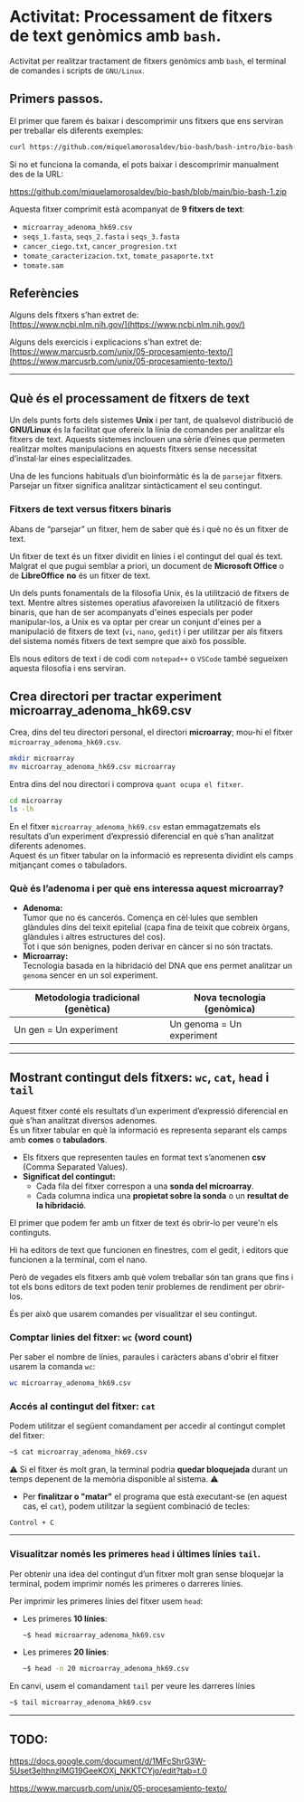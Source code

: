 # Activitat: Processament de fitxers de text genòmics amb `bash`.

Activitat per realitzar tractament de fitxers genòmics amb `bash`, el terminal de comandes i scripts de `GNU/Linux`.

## Primers passos.

El primer que farem és baixar i descomprimir uns fitxers que ens serviran per treballar els diferents exemples:

```sh
curl https://github.com/miquelamorosaldev/bio-bash/bash-intro/bio-bash-1.zip | tar -xz
```

Si no et funciona la comanda, el pots baixar i descomprimir manualment des de la URL:

<https://github.com/miquelamorosaldev/bio-bash/blob/main/bio-bash-1.zip>

Aquesta fitxer comprimit està acompanyat de **9 fitxers de text**:  

- `microarray_adenoma_hk69.csv`  
- `seqs_1.fasta`, `seqs_2.fasta` i `seqs_3.fasta`  
- `cancer_ciego.txt`, `cancer_progresion.txt`  
- `tomate_caracterizacion.txt`, `tomate_pasaporte.txt`  
- `tomate.sam`  

## Referències

Alguns dels fitxers s’han extret de:  
[https://www.ncbi.nlm.nih.gov/](https://www.ncbi.nlm.nih.gov/)  

Alguns dels exercicis i explicacions s'han extret de:  
[https://www.marcusrb.com/unix/05-procesamiento-texto/](https://www.marcusrb.com/unix/05-procesamiento-texto/)  

---

## Què és el processament de fitxers de text

Un dels punts forts dels sistemes **Unix** i per tant, de qualsevol distribució de **GNU/Linux** és la facilitat que ofereix la línia de comandes per analitzar els fitxers de text. 
Aquests sistemes inclouen una sèrie d’eines que permeten realitzar moltes manipulacions en aquests fitxers sense necessitat d’instal·lar eines especialitzades.  

Una de les funcions habituals d’un bioinformàtic és la de `parsejar` fitxers. Parsejar un fitxer significa analitzar sintàcticament el seu contingut.  

### Fitxers de text versus fitxers binaris

Abans de “parsejar” un fitxer, hem de saber què és i què no és un fitxer de text.  

Un fitxer de text és un fitxer dividit en línies i el contingut del qual és text. Malgrat el que pugui semblar a priori, un document de **Microsoft Office** o de **LibreOffice** **no** és un fitxer de text.  

Un dels punts fonamentals de la filosofia Unix, és la utilització de fitxers de text. Mentre altres sistemes operatius afavoreixen la utilització de fitxers binaris, que han de ser acompanyats d'eines especials per poder manipular-los, a Unix es va optar per crear un conjunt d'eines per a manipulació de fitxers de text (`vi`, `nano`, `gedit`) i per utilitzar per als fitxers del sistema només fitxers de text sempre que això fos possible.

Els nous editors de text i de codi com `notepad++` o `VSCode` també segueixen aquesta filosofia i ens serviran.

## Crea directori per tractar experiment microarray_adenoma_hk69.csv 

Crea, dins del teu directori personal, el directori **microarray**; mou-hi el fitxer `microarray_adenoma_hk69.csv`.  

```bash
mkdir microarray
mv microarray_adenoma_hk69.csv microarray
```

Entra dins del nou directori i comprova `quant ocupa el fitxer`.

```bash
cd microarray
ls -lh
```

En el fitxer `microarray_adenoma_hk69.csv` estan emmagatzemats els resultats d’un experiment d’expressió diferencial en què s’han analitzat diferents adenomes.  
Aquest és un fitxer tabular on la informació es representa dividint els camps mitjançant comes o tabuladors.  

### Què és l’adenoma i per què ens interessa aquest microarray?  

- **Adenoma:**  
  Tumor que no és cancerós. Comença en cèl·lules que semblen glàndules dins del teixit epitelial (capa fina de teixit que cobreix òrgans, glàndules i altres estructures del cos).  
  Tot i que són benignes, poden derivar en càncer si no són tractats.  
- **Microarray:**  
  Tecnologia basada en la hibridació del DNA que ens permet analitzar un `genoma` sencer en un sol experiment.  

| **Metodologia tradicional (genètica)** | **Nova tecnologia (genòmica)** |  
|---------------------------------------|--------------------------------|  
| Un gen = Un experiment                | Un genoma = Un experiment     |

---

## Mostrant contingut dels fitxers: `wc`, `cat`, `head` i `tail`

Aquest fitxer conté els resultats d’un experiment d’expressió diferencial en què s’han analitzat diversos adenomes.  
És un fitxer tabular en què la informació es representa separant els camps amb **comes** o **tabuladors**.  

- Els fitxers que representen taules en format text s’anomenen **csv** (Comma Separated Values).  
- **Significat del contingut:**  
  - Cada fila del fitxer correspon a una **sonda del microarray**.  
  - Cada columna indica una **propietat sobre la sonda** o un **resultat de la hibridació**.  

El primer que podem fer amb un fitxer de text és obrir-lo per veure'n els continguts. 

Hi ha editors de text que funcionen en finestres, com el gedit, i editors que funcionen a la terminal, com el nano. 

Però de vegades els fitxers amb què volem treballar són tan grans que fins i tot els bons editors de text poden tenir problemes de rendiment per obrir-los.

És per això que usarem comandes per visualitzar el seu contingut.

### Comptar linies del fitxer: `wc` (word count)

Per saber el nombre de línies, paraules i caràcters abans d'obrir el fitxer usarem la comanda `wc`:  

```bash
wc microarray_adenoma_hk69.csv
```

### Accés al contingut del fitxer: `cat`

Podem utilitzar el següent comandament per accedir al contingut complet del fitxer:  
```bash
~$ cat microarray_adenoma_hk69.csv
```

⚠️ Si el fitxer és molt gran, la terminal podria **quedar bloquejada** durant un temps depenent de la memòria disponible al sistema. ⚠️

- Per **finalitzar o "matar"** el programa que està executant-se (en aquest cas, el `cat`), podem utilitzar la següent combinació de tecles:  
```text
Control + C
```

---

### Visualitzar només les primeres `head` i últimes línies `tail`.

Per obtenir una idea del contingut d’un fitxer molt gran sense bloquejar la terminal, podem imprimir només les primeres o darreres línies.

Per imprimir les primeres línies del fitxer usem `head`:  

- Les primeres **10 línies**:  
  ```bash
  ~$ head microarray_adenoma_hk69.csv
  ```
- Les primeres **20 línies**:  
  ```bash
  ~$ head -n 20 microarray_adenoma_hk69.csv
  ```

En canvi, usem el comandament `tail` per veure les darreres línies

```bash
~$ tail microarray_adenoma_hk69.csv
```

--- 

## TODO: 

https://docs.google.com/document/d/1MFcShrG3W-5Uset3eIthnzIMG19GeeKOXj_NKKTCYjo/edit?tab=t.0

https://www.marcusrb.com/unix/05-procesamiento-texto/

